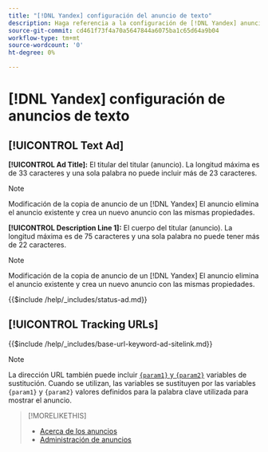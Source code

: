 ```yaml
---
title: "[!DNL Yandex] configuración del anuncio de texto"
description: Haga referencia a la configuración de [!DNL Yandex] anuncios de texto.
source-git-commit: cd461f73f4a70a5647844a6075ba1c65d64a9b04
workflow-type: tm+mt
source-wordcount: '0'
ht-degree: 0%

---
```


# [!DNL Yandex] configuración de anuncios de texto

## [!UICONTROL Text Ad]

**[!UICONTROL Ad Title]:** El titular del titular (anuncio). La longitud máxima es de 33 caracteres y una sola palabra no puede incluir más de 23 caracteres.

>[!NOTE]
>
>Modificación de la copia de anuncio de un [!DNL Yandex] El anuncio elimina el anuncio existente y crea un nuevo anuncio con las mismas propiedades.

**[!UICONTROL Description Line 1]:** El cuerpo del titular (anuncio). La longitud máxima es de 75 caracteres y una sola palabra no puede tener más de 22 caracteres.

>[!NOTE]
>
>Modificación de la copia de anuncio de un [!DNL Yandex] El anuncio elimina el anuncio existente y crea un nuevo anuncio con las mismas propiedades.

<!-- **[!UICONTROL Status]:** -->

{{$include /help/_includes/status-ad.md}}

## [!UICONTROL Tracking URLs]

<!-- **[!UICONTROL Base URl]:** -->

{{$include /help/_includes/base-url-keyword-ad-sitelink.md}}

>[!NOTE]
>
>La dirección URL también puede incluir [`{param1}` y `{param2}`](https://yandex.com/support/direct/statistics/url-tags.html) variables de sustitución. Cuando se utilizan, las variables se sustituyen por las variables `{param1}` y `{param2}` valores definidos para la palabra clave utilizada para mostrar el anuncio.

>[!MORELIKETHIS]
>
>* [Acerca de los anuncios](ad-about.md)
>* [Administración de anuncios](ad-manage.md)

